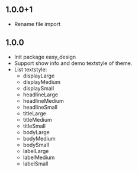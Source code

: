 ## 1.0.0+1

- Rename file import
## 1.0.0

- Init package easy_design
- Support show info and demo textstyle of theme. 
- List textstyle:
    - displayLarge
    - displayMedium
    - displaySmall
    - headlineLarge
    - headlineMedium
    - headlineSmall
    - titleLarge
    - titleMedium
    - titleSmall
    - bodyLarge
    - bodyMedium
    - bodySmall
    - labelLarge
    - labelMedium
    - labelSmall

